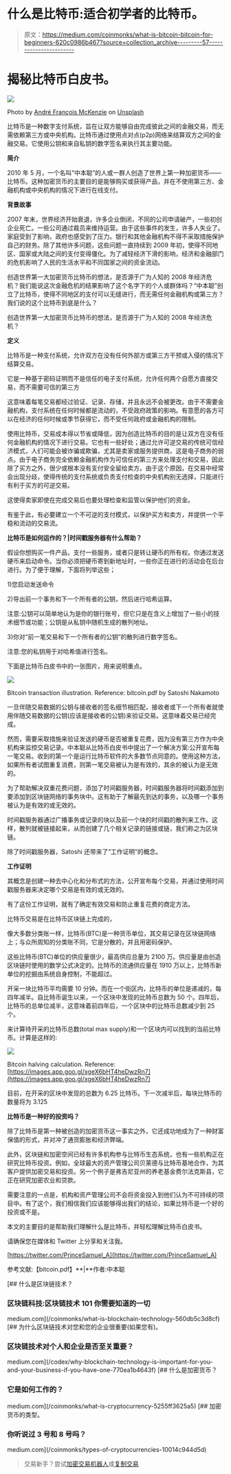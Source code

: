 # 什么是比特币:适合初学者的比特币。

> 原文：<https://medium.com/coinmonks/what-is-bitcoin-bitcoin-for-beginners-620c0986b467?source=collection_archive---------57----------------------->

# 揭秘比特币白皮书。

![](img/fca234b2f0c7464259f6ddc855a56819.png)

Photo by [André François McKenzie](https://unsplash.com/@silverhousehd?utm_source=medium&utm_medium=referral) on [Unsplash](https://unsplash.com?utm_source=medium&utm_medium=referral)

比特币是一种数字支付系统，旨在让双方能够自由完成彼此之间的金融交易，而无需依赖第三方或中央机构。比特币通过使用点对点(p2p)网络来结算双方之间的金融交易。它使用公钥和来自私钥的数字签名来执行其主要功能。

**简介**

2010 年 5 月，一个名叫“中本聪”的人或一群人创造了世界上第一种加密货币——比特币。这种加密货币的主要目的是能够购买或获得产品，并在不使用第三方、金融机构或中央机构的情况下进行在线支付。

**背景故事**

2007 年末，世界经济开始衰退，许多企业倒闭，不同的公司申请破产，一些初创企业死亡。一些公司通过裁员来维持运营。由于这些事件的发生，许多人失业了。家庭受到了影响，政府也感受到了压力。银行和其他金融机构不得不采取措施保护自己的财务。除了其他许多问题，这些问题一直持续到 2009 年初，使得不同地区、国家或大陆之间的支付变得僵化。为了减轻经济下滑的影响，经济和金融部门的危机影响了人民的生活水平和不同国家之间的资金流动。

创造世界第一大加密货币比特币的想法，是否源于广为人知的 2008 年经济危机？我们能说这次金融危机的结果影响了这个名字下的个人或群体吗？“中本聪”创立了比特币，使得不同地区的支付可以无缝进行，而无需任何金融机构或第三方？我们说的这个比特币到底是什么？

创造世界第一大加密货币比特币的想法，是否源于广为人知的 2008 年经济危机？

**定义**

比特币是一种支付系统，允许双方在没有任何外部方或第三方干预或入侵的情况下结算交易。

它是一种基于密码证明而不是信任的电子支付系统，允许任何两个自愿方直接交易，而不需要可信的第三方

这意味着每笔交易都经过验证、记录、存储，并且永远不会被更改。由于不需要金融机构，支付系统在任何时候都是流动的，不受政府政策的影响。有意愿的各方可以在经济的任何时候或季节获得它，而不受任何政府或金融机构的限制。

使用比特币，交易成本得以节省或降低，因为创造比特币的目的是让双方在没有任何金融机构的情况下进行交易。它也有一些好处；通过允许可逆交易的传统可信经济模式，人们可能会被诈骗或欺骗，尤其是卖家或服务提供商，这是电子商务的弱点。由于电子商务完全依赖金融机构作为可信任的第三方来处理支付和交易，因此除了买方之外，很少或根本没有支付安全留给卖方。由于这个原因，在交易中经常会出现分歧，使得传统的支付系统或负责支付检查的中央机构别无选择，只能进行有利于买方的可逆交易。

这使得卖家即使在完成交易后也要处理检查和监管以保护他们的资金。

有鉴于此，有必要建立一个不可逆的支付模式，以保护买方和卖方，并提供一个平稳和流动的交易流。

**比特币是如何运作的？|时间戳服务器有什么帮助？**

假设你想购买一件产品，支付一些服务，或者只是转让硬币的所有权。你通过发送硬币来启动命令。当你必须把硬币寄到新地址时，一些你正在进行的活动会在后台进行。为了便于理解，下面将列举这些；

1)您启动发送命令

2)导出前一个事务和下一个所有者的公钥，然后进行哈希运算。

注意:公钥可以简单地认为是你的银行账号，但它只是在含义上增加了一些小的技术细节或功能；公钥是从私钥中随机生成的散列地址。

3)你对“前一笔交易和下一个所有者的公钥”的散列进行数字签名。

注意:您的私钥用于对哈希值进行签名。

下面是比特币白皮书中的一张图片，用来说明重点。

![](img/cf1438b4ebf5dac7e85fcd0ee5bb8b3a.png)

Bitcoin transaction illustration. Reference: bitcoin.pdf by Satoshi Nakamoto

一旦伴随交易数据的公钥与接收者的签名细节相匹配，接收者或下一个所有者就使用伴随交易数据的公钥(应该是接收者的公钥)来验证交易。这意味着交易已经完成。

然而，需要采取措施来验证发送的硬币是否被重复花费，因为没有第三方作为中央机构来监控交易记录。中本聪从比特币白皮书中提出了一个解决方案:公开宣布每一笔交易。收到的第一个是运行比特币软件的大多数节点同意的。使用这种方法，如果所有者试图重复消费，则第一笔交易被认为是有效的，其余的被认为是无效的。

为了帮助解决双重花费问题，添加了时间戳服务器，时间戳服务器将时间戳添加到要添加到区块链网络的事务块中。这有助于了解最先到达的事务，以及哪一个事务被认为是有效的或无效的。

时间戳服务器通过广播事务或记录的块以及前一个块的时间戳的散列来工作。这样，散列就被链接起来，从而创建了几个相关记录的链接或链，我们称之为区块链。

除了时间戳服务器，Satoshi 还带来了“工作证明”的概念。

**工作证明**

其概念是创建一种去中心化和分布式的方法，公开宣布每个交易，并通过使用时间戳服务器来决定哪个交易是有效的或无效的。

有了这份工作证明，就有了确定有效交易和防止重复花费的商定方法。

比特币交易是在比特币区块链上完成的，

像大多数分类账一样，比特币(BTC)是一种货币单位，其交易记录在区块链网络上；与众所周知的分类账不同，它是分散的，并且用密码保护。

这些比特币(BTC)单位的供应量很少，最高供应总量为 2100 万。供应量是由创造区块链时使用的数学公式决定的。比特币的流通供应量在 1910 万以上，比特币新单位的挖掘由系统自身控制，不能超过。

开采一块比特币平均需要 10 分钟。而在一个街区内，比特币的单位是递减的，每四年减半。自比特币诞生以来，一个区块中发现的比特币总数为 50 个。四年后，比特币的总单位减半，这意味着前四年后，一个区块中的比特币总数减少到 25 个。

来计算待开采的比特币总数(total max supply)和一个区块内可以找到的当前比特币。计算是这样的:

![](img/8e246c0f5070b262672fbf77429fb82d.png)

Bitcoin halving calculation. Reference: [https://images.app.goo.gl/xgeX6bHT4heDwzRn7](https://images.app.goo.gl/xgeX6bHT4heDwzRn7)

目前，在开采的区块中发现的总数为 6.25 比特币。下一次减半后，每块比特币的数量将为 3.125

**比特币是一种好的投资吗？**

除了比特币是第一种被创造的加密货币这一事实之外，它还成功地成为了一种财富保值的形式，并对冲了通货膨胀和经济弊端。

此外，区块链和加密空间已经有许多机构参与比特币生态系统，也有一些机构正在研究比特币投资。例如，全球最大的资产管理公司贝莱德与比特币基地合作，为其客户提供加密交易和投资。另一个例子是弗吉尼亚州的养老基金费尔法克斯县，它正在研究加密农业和贷款。

需要注意的一点是，机构和资产管理公司不会将资金投入到他们认为不可持续的项目中。有了这个，我们相信我们应该能够得出我们的结论，如果比特币是一个好的投资或不是。

本文的主要目的是帮助我们理解什么是比特币，并轻松理解比特币白皮书。

请确保您在媒体和 Twitter 上分享和关注我。

[https://twitter.com/PrinceSamuel_A](https://twitter.com/PrinceSamuel_A)

参考文献:【bitcoin.pdf】**|**作者:中本聪

[](/coinmonks/what-is-blockchain-technology-560db5c3d8cf) [## 什么是区块链技术？

### 区块链科技:区块链技术 101 你需要知道的一切

medium.com](/coinmonks/what-is-blockchain-technology-560db5c3d8cf) [](/codex/why-blockchain-technology-is-important-for-you-and-your-business-if-you-have-one-770ea1b4643f) [## 为什么区块链技术对您和您的企业很重要(如果您有)。

### 区块链技术对个人和企业是否至关重要？

medium.com](/codex/why-blockchain-technology-is-important-for-you-and-your-business-if-you-have-one-770ea1b4643f) [](/coinmonks/what-is-cryptocurrency-5255ff3625a5) [## 什么是加密货币？

### 它是如何工作的？

medium.com](/coinmonks/what-is-cryptocurrency-5255ff3625a5) [](/coinmonks/types-of-cryptocurrencies-10014c944d5d) [## 加密货币的类型。

### 你听说过 3 号和 8 号吗？

medium.com](/coinmonks/types-of-cryptocurrencies-10014c944d5d) 

> 交易新手？尝试[加密交易机器人](/coinmonks/crypto-trading-bot-c2ffce8acb2a)或[复制交易](/coinmonks/top-10-crypto-copy-trading-platforms-for-beginners-d0c37c7d698c)